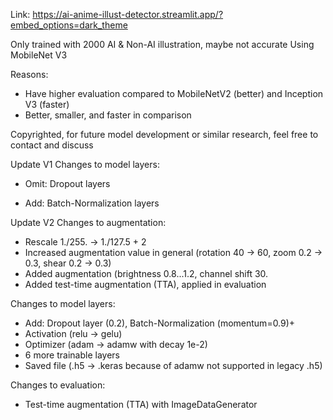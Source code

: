 Link:
https://ai-anime-illust-detector.streamlit.app/?embed_options=dark_theme

Only trained with 2000 AI & Non-AI illustration, maybe not accurate
Using MobileNet V3

Reasons:
- Have higher evaluation compared to MobileNetV2 (better) and Inception V3 (faster)
- Better, smaller, and faster in comparison

Copyrighted, for future model development or similar research, feel free to contact and discuss

Update V1
Changes to model layers:
- Omit: Dropout layers
+ Add: Batch-Normalization layers

Update V2
Changes to augmentation:
+ Rescale 1./255. -> 1./127.5 + 2
+ Increased augmentation value in general (rotation 40 -> 60, zoom 0.2 -> 0.3, shear 0.2 -> 0.3)
+ Added augmentation (brightness 0.8...1.2, channel shift 30.
+ Added test-time augmentation (TTA), applied in evaluation

Changes to model layers:
+ Add: Dropout layer (0.2), Batch-Normalization (momentum=0.9)+
+ Activation (relu -> gelu)
+ Optimizer (adam -> adamw with decay 1e-2)
+ 6 more trainable layers
+ Saved file (.h5 -> .keras because of adamw not supported in legacy .h5)

Changes to evaluation:
+ Test-time augmentation (TTA) with ImageDataGenerator
